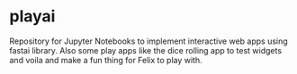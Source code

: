 # playai

Repository for Jupyter Notebooks to implement interactive web apps using fastai library.
Also some play apps like the dice rolling app to test widgets and voila and make a fun thing for Felix to play with.
